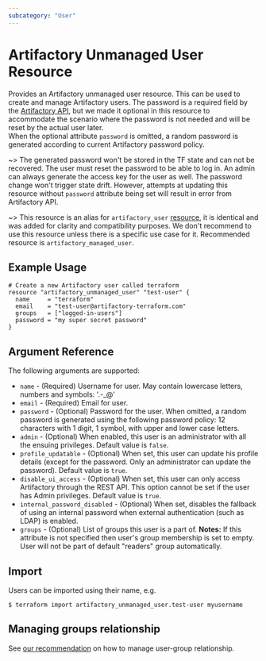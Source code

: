 ```yaml
---
subcategory: "User"
---
```

# Artifactory Unmanaged User Resource

Provides an Artifactory unmanaged user resource. This can be used to create and manage Artifactory users.
The password is a required field by the [Artifactory API](https://www.jfrog.com/confluence/display/JFROG/Artifactory+REST+API#ArtifactoryRESTAPI-CreateorReplaceUser), but we made it optional in this resource to accommodate the scenario where the password is not needed and will be reset by the actual user later.  
When the optional attribute `password` is omitted, a random password is generated according to current Artifactory password policy.

~> The generated password won't be stored in the TF state and can not be recovered. The user must reset the password to be able to log in. An admin can always generate the access key for the user as well. The password change won't trigger state drift. However, attempts at updating this resource without `password` attribute being set will result in error from Artifactory API.

~> This resource is an alias for `artifactory_user` [resource](https://registry.terraform.io/providers/jfrog/artifactory/latest/docs/resources/user), it is identical and was added for clarity and compatibility purposes. We don't recommend to use this resource unless there is a specific use case for it. Recommended resource is `artifactory_managed_user`.

## Example Usage

```hcl
# Create a new Artifactory user called terraform
resource "artifactory_unmanaged_user" "test-user" {
  name     = "terraform"
  email    = "test-user@artifactory-terraform.com"
  groups   = ["logged-in-users"]
  password = "my super secret password"
}
```

## Argument Reference

The following arguments are supported:

* `name` - (Required) Username for user. May contain lowercase letters, numbers and symbols: '.-_@'
* `email` - (Required) Email for user.
* `password` - (Optional) Password for the user. When omitted, a random password is generated using the following password policy: 12 characters with 1 digit, 1 symbol, with upper and lower case letters.
* `admin` - (Optional) When enabled, this user is an administrator with all the ensuing privileges. Default value is `false`.
* `profile_updatable` - (Optional) When set, this user can update his profile details (except for the password. Only an administrator can update the password). Default value is `true`.
* `disable_ui_access` - (Optional) When set, this user can only access Artifactory through the REST API. This option cannot be set if the user has Admin privileges. Default value is `true`.
* `internal_password_disabled` - (Optional) When set, disables the fallback of using an internal password when external authentication (such as LDAP) is enabled.
* `groups` - (Optional) List of groups this user is a part of. **Notes:** If this attribute is not specified then user's group membership is set to empty. User will not be part of default "readers" group automatically.

## Import

Users can be imported using their name, e.g.

```
$ terraform import artifactory_unmanaged_user.test-user myusername
```

## Managing groups relationship

See [our recommendation](guides/user_group.md) on how to manage user-group relationship.